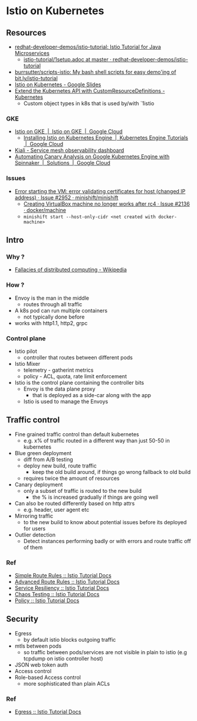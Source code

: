# Istio on Kubernetes

## Resources

- [redhat-developer-demos/istio-tutorial: Istio Tutorial for Java Microservices](https://github.com/redhat-developer-demos/istio-tutorial)
  - [istio-tutorial/1setup.adoc at master · redhat-developer-demos/istio-tutorial](https://github.com/redhat-developer-demos/istio-tutorial/blob/master/documentation/modules/ROOT/pages/1setup.adoc)
- [burrsutter/scripts-istio: My bash shell scripts for easy demo'ing of bit.ly/istio-tutorial](https://github.com/burrsutter/scripts-istio)
- [Istio on Kubernetes - Google Slides](https://docs.google.com/presentation/d/1AF0ZrzkesxRpgZciZeTq9O-YHuO85R1NxsFofak-je4)
- [Extend the Kubernetes API with CustomResourceDefinitions - Kubernetes](https://kubernetes.io/docs/tasks/access-kubernetes-api/custom-resources/custom-resource-definitions/)
  - Custom object types in k8s that is used by/with `1istio

### GKE

- [Istio on GKE  |  Istio on GKE  |  Google Cloud](https://cloud.google.com/istio/docs/istio-on-gke/overview)
  - [Installing Istio on Kubernetes Engine  |  Kubernetes Engine Tutorials  |  Google Cloud](https://cloud.google.com/kubernetes-engine/docs/tutorials/installing-istio)
- [Kiali - Service mesh observability dashboard](https://www.kiali.io/)
- [Automating Canary Analysis on Google Kubernetes Engine with Spinnaker  |  Solutions  |  Google Cloud](https://cloud.google.com/solutions/automated-canary-analysis-kubernetes-engine-spinnaker)

### Issues

- [Error starting the VM: error validating certificates for host (changed IP address) · Issue #2952 · minishift/minishift](https://github.com/minishift/minishift/issues/2952)
  - [Creating VirtualBox machine no longer works after rc4 · Issue #2136 · docker/machine](https://github.com/docker/machine/issues/2136)
  - `minishift start --host-only-cidr <net created with docker-machine>`

## Intro

### Why ?

- [Fallacies of distributed computing - Wikipedia](https://en.wikipedia.org/wiki/Fallacies_of_distributed_computing)

### How ?

- Envoy is the man in the middle
  - routes through all traffic
- A k8s pod can run multiple containers
  - not typically done before
- works with http1.1, http2, grpc

### Control plane

- Istio pilot
  - controller that routes between different pods
- Istio Mixer
  - telemetry - gatherint metrics
  - policy - ACL, quota, rate limit enforcement
- Istio is the control plane containing the controller bits
  - Envoy is the data plane proxy
    - that is deployed as a side-car along with the app
  - Istio is used to manage the Envoys

## Traffic control

- Fine grained traffic control than default kubernetes
  - e.g. x% of traffic routed in a different way than just 50-50 in kubernetes
- Blue green deployment
  - diff from A/B testing
  - deploy new build, route traffic
    - keep the old build around, if things go wrong fallback to old build
  - requires twice the amount of resources
- Canary deployment
  - only a subset of traffic is routed to the new build
    - the % is increased gradually if things are going well
- Can also be routed differently based on http attrs
  - e.g. header, user agent etc
- Mirroring traffic
  - to the new build to know about potential issues before its deployed for users
- Outlier detection
  - Detect instances performing badly or with errors and route traffic off of them

### Ref

- [Simple Route Rules :: Istio Tutorial Docs](https://redhat-developer-demos.github.io/istio-tutorial/istio-tutorial/1.0.x/4simple-routerules.html)
- [Advanced Route Rules :: Istio Tutorial Docs](https://redhat-developer-demos.github.io/istio-tutorial/istio-tutorial/1.0.x/4advanced-routerules.html)
- [Service Resiliency :: Istio Tutorial Docs](https://redhat-developer-demos.github.io/istio-tutorial/istio-tutorial/1.0.x/5circuit-breaker.html)
- [Chaos Testing :: Istio Tutorial Docs](https://redhat-developer-demos.github.io/istio-tutorial/istio-tutorial/1.0.x/6fault-injection.html)
- [Policy :: Istio Tutorial Docs](https://redhat-developer-demos.github.io/istio-tutorial/istio-tutorial/1.0.x/7policy.html)

## Security

- Egress
  - by default istio blocks outgoing traffic
- mtls between pods
  - so traffic between pods/services are not visible in plain to istio (e.g tcpdump on istio controller host)
- JSON web token auth
- Access control
- Role-based Access control
  - more sophisticated than plain ACLs

### Ref

- [Egress :: Istio Tutorial Docs](https://redhat-developer-demos.github.io/istio-tutorial/istio-tutorial/1.0.x/8egress.html)
